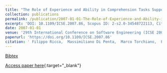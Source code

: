 ```yaml
---
title: "The Role of Experience and Ability in Comprehension Tasks Supported by UML Stereotypes"
collection: publications
permalink: /publication/2007-01-01-The-Role-of-Experience-and-Ability-in-Comprehension-Tasks-Supported-by-UML-Stereotypes
excerpt: 'DOI: 10.1109/ICSE.2007.86, Scopus ID: 2-s2.0-34548722113, Cited by: 51'
date: 2007-01-01
venue: '29th International Conference on Software Engineering (ICSE 2007), Minneapolis, MN, USA, May 20-26, 2007'
paperurl: 'https://doi.org/10.1109/ICSE.2007.86'
citation: ' Filippo Ricca,  Massimiliano Di Penta,  Marco Torchiano,  Paolo Tonella,  Mariano Ceccato, &quot;The Role of Experience and Ability in Comprehension Tasks Supported by UML Stereotypes.&quot; 29th International Conference on Software Engineering (ICSE 2007), Minneapolis, MN, USA, May 20-26, 2007, 2007.'
---
```

[Bibtex](https://dblp.org/rec/bib/conf/icse/RiccaPTTC07)

[Access paper here](https://doi.org/10.1109/ICSE.2007.86){:target="_blank"}
